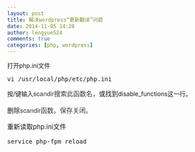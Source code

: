 ```yaml
---
layout: post
title: 解决wordpress“更新翻译”问题
date: 2014-11-05 14:28
author: lengyue524
comments: true
categories: [php, wordpress]
---
```

<p>
	打开php.ini文件
</p>
<pre class="brush:bash;">vi /usr/local/php/etc/php.ini</pre>
<p>
	按/键输入<span style="color:#373737;font-family:'Helvetica Neue', Helvetica, Arial, sans-serif;font-size:15px;line-height:24px;">scandir搜索此函数名，</span><span><span style="font-size:15px;line-height:24px;">或找到</span></span>disable_functions这一行。
</p>
<p>
	<span><span style="font-size:15px;line-height:24px;">删除</span></span><span style="color:#373737;font-family:'Helvetica Neue', Helvetica, Arial, sans-serif;font-size:15px;line-height:24px;">scandir函数。保存关闭。</span> 
</p>
<p>
	<span><span style="font-size:15px;line-height:24px;">重新读取php.ini文件</span></span> 
</p>
<pre class="brush:bash;">service php-fpm reload</pre>
<p>
	&nbsp;
</p>
